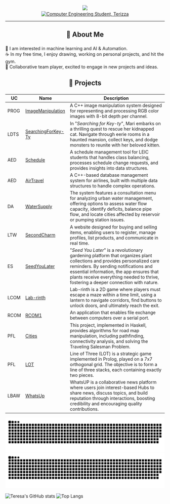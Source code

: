 <div align="center">
    <img src="https://user-images.githubusercontent.com/74038190/212750155-3ceddfbd-19d3-40a3-87af-8d329c8323c4.gif" width="600">
</div>

<div align="center">
    <a href="https://git.io/typing-svg"><img src="https://readme-typing-svg.demolab.com?font=Roboto+Slab&color=%237E3ACE&size=30&center=true&vCenter=true&width=450&lines=I'm+Teresa;Informatic+Engineering+Student" alt="Computer Engineering Student, Terizza"></a>
</div>

---

###

<h2 align="center">🌟 About Me</h2>

###

🤖 I am interested in machine learning and AI & Automation.\
☕ In my free time,  I enjoy drawing, working on personal projects, and hit the gym.\
👾 Collaborative team player, excited to engage in new projects and ideas.

###

<h2 align="center"> 🚀 Projects</h2>

###

| UC   | Name                                                 | Description |
|------|------------------------------------------------------|-------------|
| PROG   | [ImageManipulation](https://github.com/teresaam7/PROJECT_PROG)   | A C++ image manipulation system designed for representing and processing RGB color images with 8-bit depth per channel.       |
| LDTS | [SearchingForKey-Ty](https://github.com/teresaam7/project-l04gr08)           | In "_Searching for Key-ty_", Mari embarks on a thrilling quest to rescue her kidnapped cat. Navigate through eerie rooms in a haunted mansion, collect keys, and dodge monsters to reunite with her beloved kitten.         |
| AED  | [Schedule](https://github.com/teresaam7/Schedule_aed) | A schedule management tool for LEIC students that handles class balancing, processes schedule change requests, and provides insights into data structures.       |
| AED  | [AirTravel](https://github.com/teresaam7/AirTravel_aed)       | A C++-based database management system for airlines, built with multiple data structures to handle complex operations.      |
| DA   | [WaterSupply](https://github.com/teresaam7/waterSupply_da)| The system features a consultation menu for analyzing urban water management, offering options to assess water flow capacity, identify deficits, balance pipe flow, and locate cities affected by reservoir or pumping station issues.       |
| LTW  | [SecondCharm](https://github.com/teresaam7/ltw-project-2024-ltw04g04) | A website designed for buying and selling items, enabling users to register, manage profiles, list products, and communicate in real time. |
| ES   | [SeedYouLater](https://github.com/FEUP-LEIC-ES-2023-24/2LEIC04T3) | "_Seed You Later_" is a revolutionary gardening platform that organizes plant collections and provides personalized care reminders. By sending notifications and essential information, the app ensures that plants receive everything needed to thrive, fostering a deeper connection with nature. |
| LCOM  | [Lab-rinth](https://github.com/teresaam7/Lab-rinth_lcom) | Lab-rinth is a 2D game where players must escape a maze within a time limit, using a lantern to navigate corridors, find buttons to unlock doors, and ultimately reach the exit. |
| RCOM  | [RCOM1](https://github.com/teresaam7/rcom-proj1) | An application that enables file exchange between computers over a serial port. |
| PFL  | [Cities](https://github.com/teresaam7/pfl-proj1) | This project, implemented in Haskell, provides algorithms for road map manipulation, including pathfinding, connectivity analysis, and solving the Traveling Salesman Problem.  |
| PFL  | [LOT](https://github.com/teresaam7/pfl-proj2) | Line of Three (LOT) is a strategic game implemented in Prolog, played on a 7x7 orthogonal grid. The objective is to form a line of three stacks, each containing exactly two pieces.  |
| LBAW | [WhatsUp](https://github.com/teresaam7/WhatsUp) | WhatsUP is a collaborative news platform where users join interest-based Hubs to share news, discuss topics, and build reputation through interactions, boosting credibility and encouraging quality contributions. |


![GitHub Snake Light](https://raw.githubusercontent.com/SrPhilippe/SrPhilippe/output/github-contribution-grid-snake.svg#gh-light-mode-only)
![GitHub Snake dark](https://raw.githubusercontent.com/SrPhilippe/SrPhilippe/output/github-contribution-grid-snake-dark.svg#gh-dark-mode-only)


![Teresa's GitHub stats](https://github-readme-stats.vercel.app/api?username=teresaam7&show_icons=true&theme=tokyonight) 
![Top Langs](https://github-readme-stats.vercel.app/api/top-langs/?username=teresaam7&layout=compact&theme=tokyonight&langs_count=8)

